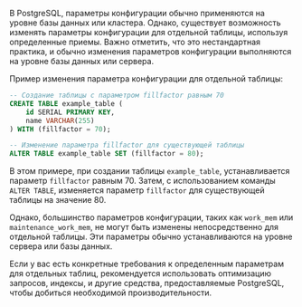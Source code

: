 В PostgreSQL, параметры конфигурации обычно применяются на уровне базы данных или кластера. Однако, существует возможность изменять параметры конфигурации для отдельной таблицы, используя определенные приемы. Важно отметить, что это нестандартная практика, и обычно изменения параметров конфигурации выполняются на уровне базы данных или сервера.

Пример изменения параметра конфигурации для отдельной таблицы:

```sql
-- Создание таблицы с параметром fillfactor равным 70
CREATE TABLE example_table (
    id SERIAL PRIMARY KEY,
    name VARCHAR(255)
) WITH (fillfactor = 70);

-- Изменение параметра fillfactor для существующей таблицы
ALTER TABLE example_table SET (fillfactor = 80);
```

В этом примере, при создании таблицы `example_table`, устанавливается параметр `fillfactor` равным 70. Затем, с использованием команды `ALTER TABLE`, изменяется параметр `fillfactor` для существующей таблицы на значение 80.

Однако, большинство параметров конфигурации, таких как `work_mem` или `maintenance_work_mem`, не могут быть изменены непосредственно для отдельной таблицы. Эти параметры обычно устанавливаются на уровне сервера или базы данных.

Если у вас есть конкретные требования к определенным параметрам для отдельных таблиц, рекомендуется использовать оптимизацию запросов, индексы, и другие средства, предоставляемые PostgreSQL, чтобы добиться необходимой производительности.
